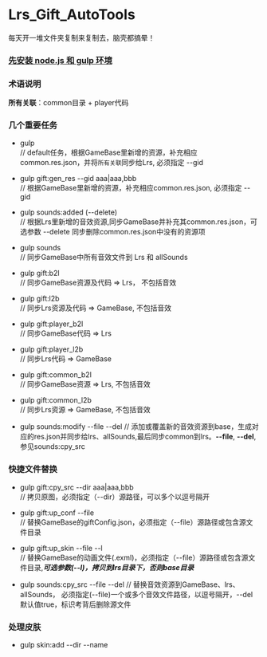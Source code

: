 # Lrs_Gift_AutoTools
  每天开一堆文件夹复制来复制去，脑壳都搞晕！

### [先安装 node.js 和 gulp 环境](https://gulpjs.com/)

### 术语说明
  **所有关联**：common目录 + player代码

### 几个重要任务
  *  gulp                    
  // default任务，根据GameBase里新增的资源，补充相应common.res.json，并将`所有关联`同步给Lrs, 必须指定 --gid
  
  *  gulp gift:gen_res --gid aaa|aaa,bbb    
  // 根据GameBase里新增的资源，补充相应common.res.json, 必须指定 --gid
  
  *  gulp sounds:added (--delete)           
  // 根据Lrs里新增的音效资源,同步GameBase并补充其common.res.json，可选参数 --delete 同步删除common.res.json中没有的资源项
  
  *  gulp sounds                
  // 同步GameBase中所有音效文件到 Lrs 和 allSounds
  
  *  gulp gift:b2l              
  // 同步GameBase资源及代码 => Lrs， 不包括音效
  
  *  gulp gift:l2b              
  // 同步Lrs资源及代码 => GameBase, 不包括音效
  
  *  gulp gift:player_b2l       
  // 同步GameBase代码 => Lrs
  
  *  gulp gift:player_l2b       
  // 同步Lrs代码 => GameBase
  
  *  gulp gift:common_b2l       
  // 同步GameBase资源 => Lrs, 不包括音效
  
  *  gulp gift:common_l2b      
  // 同步Lrs资源 => GameBase, 不包括音效

  * gulp sounds:modify --file --del
  // 添加或覆盖新的音效资源到base，生成对应的res.json并同步给lrs、allSounds,最后同步common到lrs。__--file__, __--del__,参见sounds:cpy_src
  
 ### 快捷文件替换
  *  gulp gift:cpy_src --dir aaa|aaa,bbb      
  // 拷贝原图，必须指定（--dir）源路径，可以多个以逗号隔开
  
  * gulp gift:up_conf --file                 
  // 替换GameBase的giftConfig.json，必须指定（--file）源路径或包含源文件目录
  
  * gulp gift:up_skin --file --l                 
  // 替换GameBase的动画文件(.exml)，必须指定（--file）源路径或包含源文件目录,__*可选参数(--l)，拷贝到lrs目录下，否则base目录*__

  * gulp sounds:cpy_src --file --del
  // 替换音效资源到GameBase、lrs、allSounds， 必须指定(--file)一个或多个音效文件路径，以逗号隔开，--del默认值true，标识考背后删除源文件

### 处理皮肤
  * gulp skin:add --dir --name

